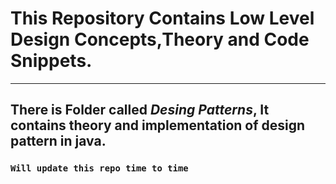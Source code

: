 # This Repository Contains **Low Level Design** Concepts,Theory and Code Snippets.
___
## There is Folder called *Desing Patterns*, It contains theory and implementation of design pattern in java.

### `Will update this repo time to time`
